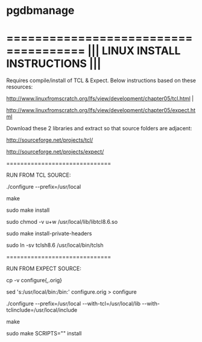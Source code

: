 # pgdbmanage

=====================================
||| LINUX INSTALL INSTRUCTIONS |||
=====================================

Requires compile/install of TCL & Expect. Below instructions based on these resources:

http://www.linuxfromscratch.org/lfs/view/development/chapter05/tcl.html | 

http://www.linuxfromscratch.org/lfs/view/development/chapter05/expect.html

Download these 2 libraries and extract so that source folders are adjacent:

http://sourceforge.net/projects/tcl/

http://sourceforge.net/projects/expect/

==============================

RUN FROM TCL SOURCE:

./configure --prefix=/usr/local

make

sudo make install

sudo chmod -v u+w /usr/local/lib/libtcl8.6.so

sudo make install-private-headers

sudo ln -sv tclsh8.6 /usr/local/bin/tclsh

==============================

RUN FROM EXPECT SOURCE:

cp -v configure{,.orig}

sed 's:/usr/local/bin:/bin:' configure.orig > configure

./configure --prefix=/usr/local --with-tcl=/usr/local/lib --with-tclinclude=/usr/local/include

make

sudo make SCRIPTS="" install

